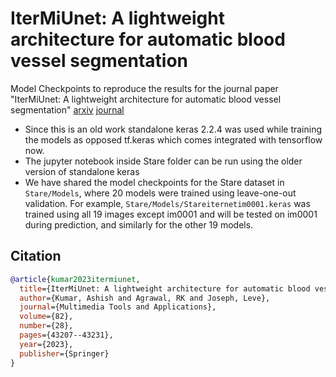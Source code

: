 # IterMiUnet: A lightweight architecture for automatic blood vessel segmentation
Model Checkpoints to reproduce the results for the journal paper  "IterMiUnet: A lightweight architecture for automatic blood vessel segmentation" [arxiv](https://arxiv.org/abs/2208.01485) [journal](https://link.springer.com/article/10.1007/s11042-023-15433-7)
* Since this is an old work standalone keras 2.2.4 was used while training the models as opposed tf.keras which comes integrated with tensorflow now.
* The jupyter notebook inside Stare folder can be run using the older version of standalone keras
* We have shared the model checkpoints for the Stare dataset in `Stare/Models`, where 20 models were trained using leave-one-out validation. For example, `Stare/Models/Stareiternetim0001.keras` was trained using all 19 images except im0001 and will be tested on im0001 during prediction, and similarly for the other 19 models. 
## Citation
```bibtex
@article{kumar2023itermiunet,
  title={IterMiUnet: A lightweight architecture for automatic blood vessel segmentation},
  author={Kumar, Ashish and Agrawal, RK and Joseph, Leve},
  journal={Multimedia Tools and Applications},
  volume={82},
  number={28},
  pages={43207--43231},
  year={2023},
  publisher={Springer}
}
